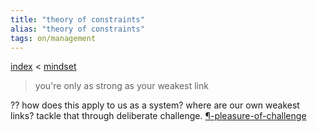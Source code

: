 ```yaml
---
title: "theory of constraints"
alias: "theory of constraints"
tags: on/management
---
```


[index](_index.md) < [mindset](§-mindset.md)

> you're only as strong as your weakest link

?? how does this apply to us as a system? where are our own weakest links? tackle that through deliberate challenge. [¶-pleasure-of-challenge](¶-pleasure-of-challenge.md)